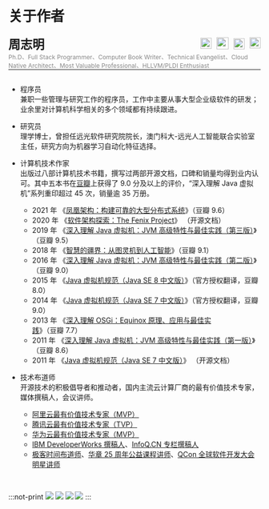 # 关于作者

<font size=5><b>周志明</b></font>
<span style="top: 4px; position: relative; float:right">
<a href="https://github.com/fenixsoft" target="_blank" title="https://github.com/fenixsoft"> <img src="./images/github-brands.svg" style="width:22px; display:inline-block" /></a>
<a href="https://weibo.com/icyfenix" target="_blank" title="https://weibo.com/icyfenix"> <img src="./images/weibo-brands.svg" style="width:24px; display:inline-block; padding-left: 6px; top: 1px; position: relative; " /></a>
<a href="https://linkedin.com/in/icyfenix" target="_blank" title="https://linkedin.com/in/icyfenix"> <img src="./images/linkedin-brands.svg" style="width:22px; display:inline-block; padding-left: 6px; top: 1px; position: relative; " /></a>
<a href="mailto:icyfenix@gmail.com" target="_blank" title="icyfenix@gmail.com"> <img src="./images/mail-bulk-solid.svg" style="width:22px; display:inline-block; padding-left: 6px;  top: -1px; position: relative;" /></a>
</span>
<span style="font-size:12px; color:#888; display: block; ">Ph.D、Full Stack Programmer、Computer Book Writer、Technical Evangelist、Cloud Native Architect、Most Valuable Professional、HLLVM/PLDI Enthusiast</span>

<hr style="height: 1px;  top: -14px; position: relative;" />

- 程序员<br/>
  兼职一些管理与研究工作的程序员，工作中主要从事大型企业级软件的研发；业余里对计算机科学相关的多个领域都有持续跟进。

- 研究员<br/>理学博士，曾担任远光软件研究院院长，澳门科大-远光人工智能联合实验室主任，研究方向为机器学习自动化特征选择。

- 计算机技术作家<br/>出版过八部计算机技术书籍，撰写过两部开源文档，口碑和销量均得到业内认可。其中五本书在[豆瓣](https://www.douban.com/)上获得了 9.0 分及以上的评价，“深入理解 Java 虚拟机”系列重印超过 45 次，销量逾 35 万册。
  - 2021 年 《[凤凰架构：构建可靠的大型分布式系统](https://icyfenix.cn/introduction/about-book.html)》（豆瓣 9.6）
  - 2020 年 《[软件架构探索：The Fenix Project](https://icyfenix.cn/)》 （开源文档）
  - 2019 年 《[深入理解 Java 虚拟机：JVM 高级特性与最佳实践（第三版）](https://book.douban.com/subject/34907497/)》（豆瓣 9.5）
  - 2018 年 《[智慧的疆界：从图灵机到人工智能](https://book.douban.com/subject/30379536/)》（豆瓣 9.1）
  - 2016 年 《[深入理解 Java 虚拟机：JVM 高级特性与最佳实践（第二版）](https://book.douban.com/subject/24722612/)》（豆瓣 9.0）
  - 2015 年 《[Java 虚拟机规范（Java SE 8 中文版）](https://book.douban.com/subject/26418340/)》（官方授权翻译，豆瓣 8.0）
  - 2014 年 《[Java 虚拟机规范（Java SE 7 中文版）](https://book.douban.com/subject/25792515/)》（官方授权翻译，豆瓣 9.0）
  - 2013 年 《[深入理解 OSGi：Equinox 原理、应用与最佳实践](https://book.douban.com/subject/21324330/)》（豆瓣 7.7）
  - 2011 年 《[深入理解 Java 虚拟机：JVM 高级特性与最佳实践（第一版）](https://book.douban.com/subject/6522893/)》（豆瓣 8.6）
  - 2011 年 《[Java 虚拟机规范（Java SE 7 中文版）](https://www.iteye.com/topic/1117824)》 （开源文档）
- 技术布道师<br/>
  开源技术的积极倡导者和推动者，国内主流云计算厂商的最有价值技术专家，媒体撰稿人，会议讲师。
  - [阿里云最有价值技术专家（MVP）](https://mvp.aliyun.com/mvp/detail/487)
  - [腾讯云最有价值技术专家（TVP）](https://cloud.tencent.com/tvp/132)
  - [华为云最有价值技术专家（MVP）](https://developer.huaweicloud.com/mvp/member)
  - [IBM DeveloperWorks 撰稿人]()、[InfoQ.CN 专栏撰稿人](https://www.infoq.cn/profile/CD59DD20F93F11/publish)
  - [极客时间布道师](https://time.geekbang.org/opencourse/intro/100064201)、[华章 25 周年公益课程讲师](https://xie.infoq.cn/article/36ec9efa0697377af0d043b1e)、[QCon 全球软件开发大会明星讲师](https://qcon.infoq.cn/2020/shenzhen/)

<br/>

:::not-print
<swiper :autoPlay='false'  :showIndicator='true' >
<slide><img src="./images/icyfenix.jpg" /></slide>
<slide><img src="./images/icyfenix2.jpg" /></slide>
<slide><img src="./images/icyfenix3.jpg" /></slide>
<slide><img src="./images/icyfenix4.jpg" /></slide>
</swiper>
:::
